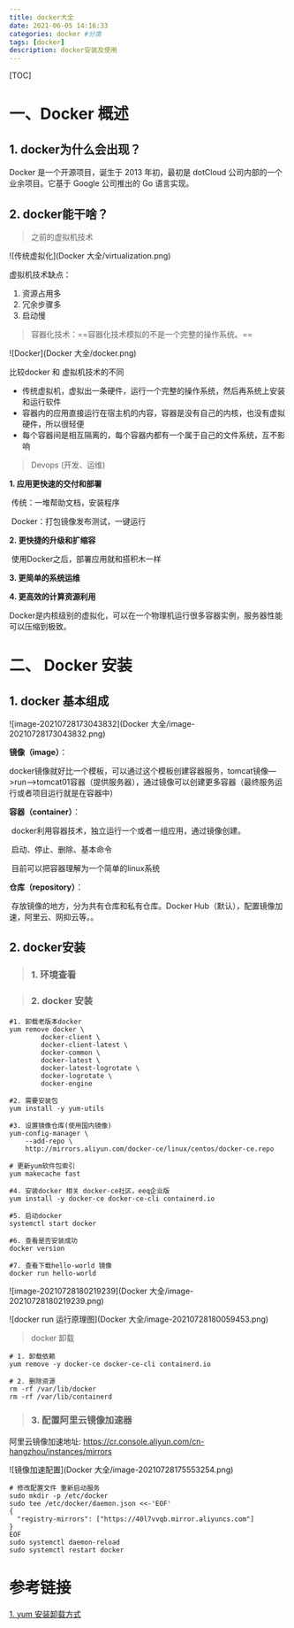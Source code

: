 ```yaml
---
title: docker大全
date: 2021-06-05 14:16:33 
categories: docker #分类
tags: [docker] 
description: docker安装及使用 
---
```


[TOC]

# 一、Docker 概述

## 1. docker为什么会出现？

Docker 是一个开源项目，诞生于 2013 年初，最初是 dotCloud 公司内部的一个业余项目。它基于 Google 公司推出的 Go 语言实现。

## 2. docker能干啥？

>之前的虚拟机技术

![传统虚拟化](Docker 大全/virtualization.png)

虚拟机技术缺点：

1. 资源占用多
2. 冗余步骤多
3. 启动慢

> 容器化技术：==容器化技术模拟的不是一个完整的操作系统。==

![Docker](Docker 大全/docker.png)

比较docker 和 虚拟机技术的不同

* 传统虚拟机，虚拟出一条硬件，运行一个完整的操作系统，然后再系统上安装和运行软件
* 容器内的应用直接运行在宿主机的内容，容器是没有自己的内核，也没有虚拟硬件，所以很轻便
* 每个容器间是相互隔离的，每个容器内都有一个属于自己的文件系统，互不影响



> Devops (开发、运维)

**1. 应用更快速的交付和部署**

​	传统：一堆帮助文档，安装程序

​	Docker：打包镜像发布测试，一键运行

**2. 更快捷的升级和扩缩容**

​	使用Docker之后，部署应用就和搭积木一样

**3. 更简单的系统运维**

**4. 更高效的计算资源利用**

Docker是内核级别的虚拟化，可以在一个物理机运行很多容器实例，服务器性能可以压缩到极致。



# 二、 Docker 安装

## 1. docker 基本组成

![image-20210728173043832](Docker 大全/image-20210728173043832.png)

**镜像（image）**：

​	docker镜像就好比一个模板，可以通过这个模板创建容器服务，tomcat镜像—>run—>tomcat01容器（提供服务器），通过镜像可以创建更多容器（最终服务运行或者项目运行就是在容器中）

**容器（container）**：

​	docker利用容器技术，独立运行一个或者一组应用，通过镜像创建。

​	启动、停止、删除、基本命令

​	目前可以把容器理解为一个简单的linux系统

**仓库（repository）**：

​	存放镜像的地方，分为共有仓库和私有仓库。Docker Hub（默认），配置镜像加速，阿里云、网抑云等。。



## 2. docker安装

> ### 1. 环境查看



> ### 2. docker 安装

```shell
#1. 卸载老版本docker
yum remove docker \
        docker-client \
        docker-client-latest \
        docker-common \
        docker-latest \
        docker-latest-logrotate \
        docker-logrotate \
        docker-engine

#2. 需要安装包
yum install -y yum-utils

#3. 设置镜像仓库(使用国内镜像)
yum-config-manager \
    --add-repo \
    http://mirrors.aliyun.com/docker-ce/linux/centos/docker-ce.repo

# 更新yum软件包索引
yum makecache fast

#4. 安装docker 相关 docker-ce社区，eeq企业版
yum install -y docker-ce docker-ce-cli containerd.io

#5. 启动docker
systemctl start docker

#6. 查看是否安装成功
docker version

#7. 查看下载hello-world 镜像
docker run hello-world
```

![image-20210728180219239](Docker 大全/image-20210728180219239.png)

![docker run 运行原理图](Docker 大全/image-20210728180059453.png)



> docker 卸载

```shell
# 1. 卸载依赖
yum remove -y docker-ce docker-ce-cli containerd.io

# 2. 删除资源
rm -rf /var/lib/docker
rm -rf /var/lib/containerd
```

> ### 3. 配置阿里云镜像加速器

阿里云镜像加速地址: https://cr.console.aliyun.com/cn-hangzhou/instances/mirrors

![镜像加速配置](Docker 大全/image-20210728175553254.png)

```shell
# 修改配置文件 重新启动服务
sudo mkdir -p /etc/docker
sudo tee /etc/docker/daemon.json <<-'EOF'
{
  "registry-mirrors": ["https://40l7vvqb.mirror.aliyuncs.com"]
}
EOF
sudo systemctl daemon-reload
sudo systemctl restart docker
```







# 参考链接

[1. yum 安装卸载方式](https://www.cnblogs.com/qinghuaL/p/11597695.html)

